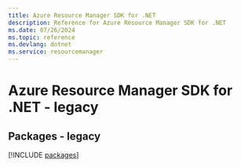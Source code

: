 ```yaml
---
title: Azure Resource Manager SDK for .NET
description: Reference for Azure Resource Manager SDK for .NET
ms.date: 07/26/2024
ms.topic: reference
ms.devlang: dotnet
ms.service: resourcemanager
---
```

# Azure Resource Manager SDK for .NET - legacy
## Packages - legacy
[!INCLUDE [packages](resource-manager-index.md)]